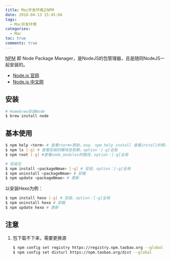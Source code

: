 ```yaml
---
title: Mac开发环境之NPM
date: 2018-04-13 15:45:04
tags: 
  - Mac开发环境
categories:
  - Mac
toc: true
comments: true
---
```



[NPM](https://www.npmjs.com) 即 Node Package Manager，是NodeJS的包管理器，且是随同NodeJS一起安装的。

- [Node.js 官网](https://nodejs.org/en/)
- [Node.js 中文网](http://nodejs.cn)

## 安装

``` bash
# Homebrew安装Node
$ brew install node
```

## 基本使用

``` bash
$ npm help <term> # 查看<term>帮助，exp. npm help install 查看install的帮助
$ npm ls [-g] # 查看安装的模块及依赖，option：[-g]全局
$ npm root [-g] #查看node_modules的路径，option：[-g]全局

# 安装包
$ npm install <packageNmae> [-g] # 安装，option：[-g]全局
$ npm uninstall <packageNmae> # 卸载
$ npm update <packageNmae> # 更新
```

以安装Hexo为例：

```bash
$ npm install hexo [-g] # 安装，option：[-g]全局
$ npm uninstall hexo # 卸载
$ npm update hexo # 更新
```

## 注意

1. 包下载不下来，需要更换源
   
   ```bash
   $ npm config set registry https://registry.npm.taobao.org --global
   $ npm config set disturl https://npm.taobao.org/dist --global
   ```

